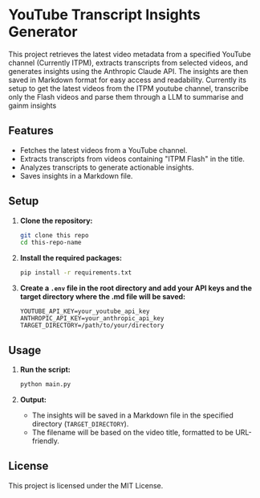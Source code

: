 # YouTube Transcript Insights Generator

This project retrieves the latest video metadata from a specified YouTube channel (Currently ITPM), extracts transcripts from selected videos, and generates insights using the Anthropic Claude API. The insights are then saved in Markdown format for easy access and readability. Currently its setup to get the latest videos from the ITPM youtube channel, transcribe only the Flash videos and parse them through a LLM to summarise and gainm insights

## Features

- Fetches the latest videos from a YouTube channel.
- Extracts transcripts from videos containing "ITPM Flash" in the title.
- Analyzes transcripts to generate actionable insights.
- Saves insights in a Markdown file.

## Setup

1. **Clone the repository:**
   ```bash
   git clone this repo
   cd this-repo-name
   ```

2. **Install the required packages:**
   ```bash
   pip install -r requirements.txt
   ```

3. **Create a `.env` file in the root directory and add your API keys and the target directory where the .md file will be saved:**
   ```plaintext
   YOUTUBE_API_KEY=your_youtube_api_key
   ANTHROPIC_API_KEY=your_anthropic_api_key
   TARGET_DIRECTORY=/path/to/your/directory
   ```

## Usage

1. **Run the script:**
   ```bash
   python main.py
   ```

2. **Output:**
   - The insights will be saved in a Markdown file in the specified directory (`TARGET_DIRECTORY`).
   - The filename will be based on the video title, formatted to be URL-friendly.

## License

This project is licensed under the MIT License.
